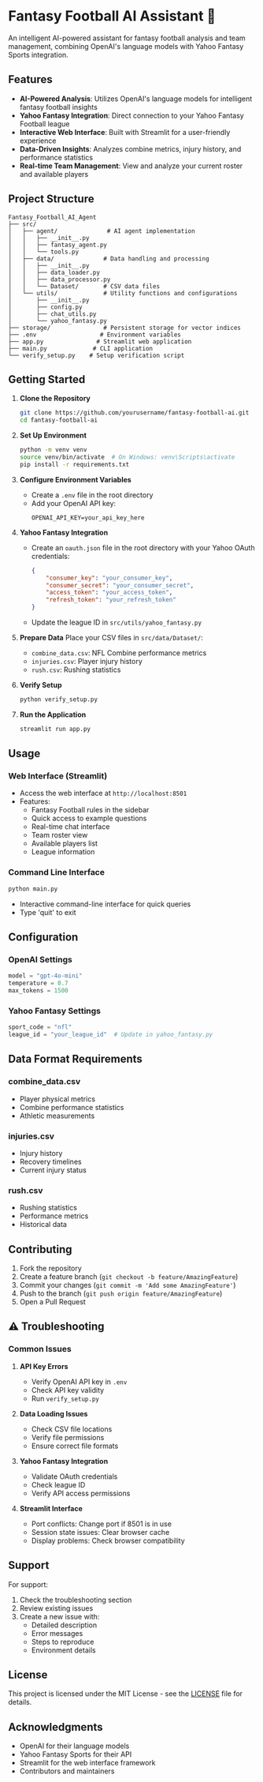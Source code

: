 # Fantasy Football AI Assistant 🏈

An intelligent AI-powered assistant for fantasy football analysis and team management, combining OpenAI's language models with Yahoo Fantasy Sports integration.

## Features

- **AI-Powered Analysis**: Utilizes OpenAI's language models for intelligent fantasy football insights
- **Yahoo Fantasy Integration**: Direct connection to your Yahoo Fantasy Football league
- **Interactive Web Interface**: Built with Streamlit for a user-friendly experience
- **Data-Driven Insights**: Analyzes combine metrics, injury history, and performance statistics
- **Real-time Team Management**: View and analyze your current roster and available players

## Project Structure

```
Fantasy_Football_AI_Agent
├── src/
│   ├── agent/              # AI agent implementation
│   │   ├── __init__.py
│   │   ├── fantasy_agent.py
│   │   └── tools.py
│   ├── data/              # Data handling and processing
│   │   ├── __init__.py
│   │   ├── data_loader.py
│   │   ├── data_processor.py
│   │   └── Dataset/       # CSV data files
│   └── utils/             # Utility functions and configurations
│       ├── __init__.py
│       ├── config.py
│       ├── chat_utils.py
│       └── yahoo_fantasy.py
├── storage/               # Persistent storage for vector indices
├── .env                  # Environment variables
├── app.py               # Streamlit web application
├── main.py             # CLI application
└── verify_setup.py    # Setup verification script
```

## Getting Started

1. **Clone the Repository**
   ```bash
   git clone https://github.com/yourusername/fantasy-football-ai.git
   cd fantasy-football-ai
   ```

2. **Set Up Environment**
   ```bash
   python -m venv venv
   source venv/bin/activate  # On Windows: venv\Scripts\activate
   pip install -r requirements.txt
   ```

3. **Configure Environment Variables**
   - Create a `.env` file in the root directory
   - Add your OpenAI API key:
     ```
     OPENAI_API_KEY=your_api_key_here
     ```

4. **Yahoo Fantasy Integration**
   - Create an `oauth.json` file in the root directory with your Yahoo OAuth credentials:
     ```json
     {
         "consumer_key": "your_consumer_key",
         "consumer_secret": "your_consumer_secret",
         "access_token": "your_access_token",
         "refresh_token": "your_refresh_token"
     }
     ```
   - Update the league ID in `src/utils/yahoo_fantasy.py`

5. **Prepare Data**
   Place your CSV files in `src/data/Dataset/`:
   - `combine_data.csv`: NFL Combine performance metrics
   - `injuries.csv`: Player injury history
   - `rush.csv`: Rushing statistics

6. **Verify Setup**
   ```bash
   python verify_setup.py
   ```

7. **Run the Application**
   ```bash
   streamlit run app.py
   ```

## Usage

### Web Interface (Streamlit)
- Access the web interface at `http://localhost:8501`
- Features:
  - Fantasy Football rules in the sidebar
  - Quick access to example questions
  - Real-time chat interface
  - Team roster view
  - Available players list
  - League information

### Command Line Interface
```bash
python main.py
```
- Interactive command-line interface for quick queries
- Type 'quit' to exit

## Configuration

### OpenAI Settings
```python
model = "gpt-4o-mini"
temperature = 0.7
max_tokens = 1500
```

### Yahoo Fantasy Settings
```python
sport_code = "nfl"
league_id = "your_league_id"  # Update in yahoo_fantasy.py
```

## Data Format Requirements

### combine_data.csv
- Player physical metrics
- Combine performance statistics
- Athletic measurements

### injuries.csv
- Injury history
- Recovery timelines
- Current injury status

### rush.csv
- Rushing statistics
- Performance metrics
- Historical data

## Contributing

1. Fork the repository
2. Create a feature branch (`git checkout -b feature/AmazingFeature`)
3. Commit your changes (`git commit -m 'Add some AmazingFeature'`)
4. Push to the branch (`git push origin feature/AmazingFeature`)
5. Open a Pull Request

## ⚠️ Troubleshooting

### Common Issues

1. **API Key Errors**
   - Verify OpenAI API key in `.env`
   - Check API key validity
   - Run `verify_setup.py`

2. **Data Loading Issues**
   - Check CSV file locations
   - Verify file permissions
   - Ensure correct file formats

3. **Yahoo Fantasy Integration**
   - Validate OAuth credentials
   - Check league ID
   - Verify API access permissions

4. **Streamlit Interface**
   - Port conflicts: Change port if 8501 is in use
   - Session state issues: Clear browser cache
   - Display problems: Check browser compatibility

## Support

For support:
1. Check the troubleshooting section
2. Review existing issues
3. Create a new issue with:
   - Detailed description
   - Error messages
   - Steps to reproduce
   - Environment details

## License

This project is licensed under the MIT License - see the [LICENSE](LICENSE) file for details.

## Acknowledgments

- OpenAI for their language models
- Yahoo Fantasy Sports for their API
- Streamlit for the web interface framework
- Contributors and maintainers

<!-- ## Updates

Check the [CHANGELOG](CHANGELOG.md) for version updates and changes.  -->
